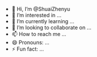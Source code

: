 - 👋 Hi, I’m @ShuaiZhenyu
- 👀 I’m interested in ...
- 🌱 I’m currently learning ...
- 💞️ I’m looking to collaborate on ...
- 📫 How to reach me ...
- 😄 Pronouns: ...
- ⚡ Fun fact: ...

<!---
ShuaiZhenyu/ShuaiZhenyu is a ✨ special ✨ repository because its `README.md` (this file) appears on your GitHub profile.
You can click the Preview link to take a look at your changes.
--->
